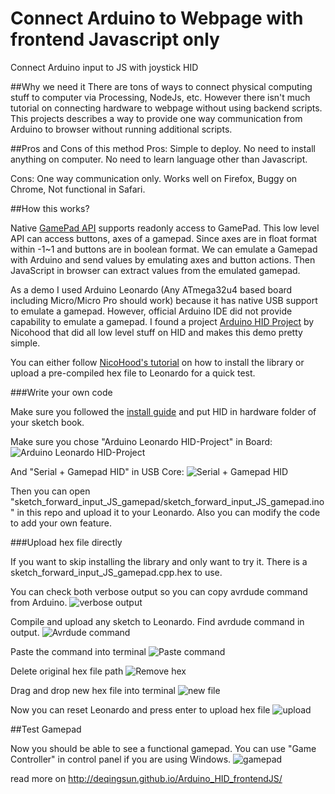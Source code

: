 # Connect Arduino to Webpage with frontend Javascript only
Connect Arduino input to JS with joystick HID

##Why we need it
There are tons of ways to connect physical computing stuff to computer via Processing, NodeJs, etc. However there isn't much tutorial on connecting hardware to webpage without using backend scripts. This projects describes a way to provide one way communication from Arduino to browser without running additional scripts. 

##Pros and Cons of this method
Pros: Simple to deploy. No need to install anything on computer. No need to learn language other than Javascript.

Cons: One way communication only. Works well on Firefox, Buggy on Chrome, Not functional in Safari. 

##How this works?

Native [GamePad API](http://www.w3.org/TR/gamepad/) supports readonly access to GamePad. This low level API can access buttons, axes of a gamepad. Since axes are in float format within -1~1 and buttons are in boolean format. We can emulate a Gamepad with Arduino and send values by emulating axes and button actions. Then JavaScript in browser can extract values from the emulated gamepad.


As a demo I used Arduino Leonardo (Any ATmega32u4 based board including Micro/Micro Pro should work) because it has native USB support to emulate a gamepad. However, official Arduino IDE did not provide capability to emulate a gamepad. I found a project [Arduino HID Project](http://github.com/NicoHood/HID) by Nicohood that did all low level stuff on HID and makes this demo pretty simple.


You can either follow [NicoHood's tutorial](http://github.com/NicoHood/HID/wiki) on how to install the library or upload a pre-compiled hex file to Leonardo for a quick test.

###Write your own code

Make sure you followed the [install guide](https://github.com/NicoHood/HID/wiki/Installation) and put HID in hardware folder of your sketch book.

Make sure you chose "Arduino Leonardo HID-Project" in Board:
![Arduino Leonardo HID-Project](http://github.com/DeqingSun/Arduino_HID_frontendJS/tutorial/HID_library_board.png)

And "Serial + Gamepad HID" in USB Core:
![Serial + Gamepad HID](http://github.com/DeqingSun/Arduino_HID_frontendJS/tutorial/HID_library_core.png)

Then you can open "sketch_forward_input_JS_gamepad/sketch_forward_input_JS_gamepad.ino" in this repo and upload it to your Leonardo. Also you can modify the code to add your own feature.

###Upload hex file directly

If you want to skip installing the library and only want to try it. There is a sketch_forward_input_JS_gamepad.cpp.hex to use.


You can check both verbose output so you can copy avrdude command from Arduino.
![verbose output](http://github.com/DeqingSun/Arduino_HID_frontendJS/tutorial/upload_hex_1.png)

Compile and upload any sketch to Leonardo. Find avrdude command in output.
![Avrdude command](http://github.com/DeqingSun/Arduino_HID_frontendJS/tutorial/upload_hex_2.png)

Paste the command into terminal
![Paste command](http://github.com/DeqingSun/Arduino_HID_frontendJS/tutorial/upload_hex_3.png)

Delete original hex file path
![Remove hex](http://github.com/DeqingSun/Arduino_HID_frontendJS/tutorial/upload_hex_4.png)

Drag and drop new hex file into terminal
![new file](http://github.com/DeqingSun/Arduino_HID_frontendJS/tutorial/upload_hex_5.png)

Now you can reset Leonardo and press enter to upload hex file
![upload](http://github.com/DeqingSun/Arduino_HID_frontendJS/tutorial/upload_hex_6.png)

##Test Gamepad

Now you should be able to see a functional gamepad. You can use "Game Controller" in control panel if you are using Windows.
![gamepad](http://github.com/DeqingSun/Arduino_HID_frontendJS/tutorial/working_joystick.png)




read more on http://deqingsun.github.io/Arduino_HID_frontendJS/
